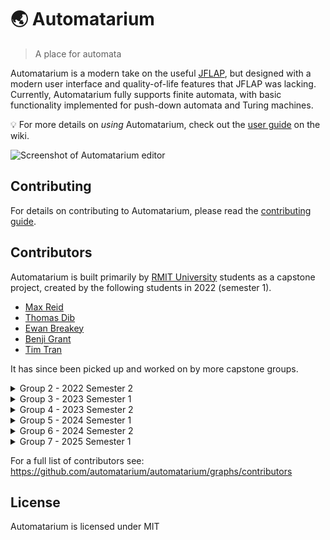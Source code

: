 # 🌏 Automatarium

> A place for automata

Automatarium is a modern take on the useful [JFLAP](https://www.jflap.org/), but designed with a modern user interface and quality-of-life features that JFLAP was lacking. Currently, Automatarium fully supports finite automata, with basic  functionality implemented for push-down automata and Turing machines.

💡 For more details on _using_ Automatarium, check out the [user guide](https://github.com/automatarium/automatarium/wiki/Introduction) on the wiki.

![Screenshot of Automatarium editor](./screenshot.png)

## Contributing

For details on contributing to Automatarium, please read the [contributing guide](./CONTRIBUTING.md).

## Contributors

Automatarium is built primarily by [RMIT University](https://www.rmit.edu.au/) students as a capstone project, created by the following students in 2022 (semester 1).

- [Max Reid](https://github.com/Prydeton)
- [Thomas Dib](https://github.com/tdib)
- [Ewan Breakey](https://github.com/giraugh)
- [Benji Grant](https://github.com/GRA0007)
- [Tim Tran](https://github.com/spacediscotqtt)

It has since been picked up and worked on by more capstone groups.

<details>
<summary>Group 2 - 2022 Semester 2</summary>
Implemented support for push-down automata and Turing machines, as well as improving simulation code.

- [Conor Christensen](https://github.com/ConorChristensen-RMIT)
- [Jessani Linsangan](https://github.com/s3844703)
- [Lachlan Blennerhassett](https://github.com/Canni6)
- [Tomas Haddad](https://github.com/tomashaddad)
- [Oliver Hale](https://github.com/s3781403)
</details>

<details>
<summary>Group 3 - 2023 Semester 1</summary>
Added tools such as NFA $\rightarrow$ DFA, templates, and reordering. Also converted the frontend to Typescript.
  
- [Ope Abbas](https://github.com/OpeAbbas)
- [Sidhra Fernando-Plant](https://github.com/SidhraFernando-Plant)
- [Lachlan Van Der Klift](https://github.com/LvandoApps)
- [Jake Leahy](https://github.com/ire4ever1190)
- [Aung Pyae Sone](https://github.com/eddie7788)
</details>

<details>
<summary>Group 4 - 2023 Semester 2</summary>
Improved user experience with tutorial videos, project sharing and transition manipulation.

- [Claire Basile](https://github.com/S3865562)
- [Jack Gardner](https://github.com/JackGardnerRMIT)
- [Christopher Truong](https://github.com/Christopher-Truong-s3848927)
- [Ethan Wang](https://github.com/anioncat)
- [Haixu Wang](https://github.com/HaixuWang0615)

</details>

<details>
<summary>Group 5 - 2024 Semester 1</summary>
Improved user experience with guided tours, added manual stepping, early halting and other QoL changes.

- [Antoni Giannakopoulos](https://github.com/AntiToni)
- [Antony Kurian](https://github.com/AntonyReji)
- [Kelvin Cam Khon Duong Ly](https://github.com/KelvinDuongLy)
- [Jordan Sorrenti](https://github.com/s3782534)
- [Julien Di Lorenzo](https://github.com/s3897720)

</details>


<details>
<summary>Group 6 - 2024 Semester 2</summary>
Added modules and support for sharing modules and improved the guided tours.
  
- [Aayushi Khatri](https://github.com/s3948240)
- [Brian Tran](https://github.com/s3944192)
- [Shourya Saini](https://github.com/shourya02)
- [Liam Keenan](https://github.com/s3943923)
- [Zicheng Hong](https://github.com/s3882476)
</details>

<details>
<summary>Group 7 - 2025 Semester 1</summary>
Added language localisation and infrastructure, guided examples, revamped tutorial videos, bug fixes and dependency clean up.
  
- [Tommy Nguyen](https://github.com/t0mmyngyn)
- [Yoan-Mario Hristov](https://github.com/YoanMario)
- [Jason Tran](https://github.com/s3840285)
- [Joseph Packham](https://github.com/packofgum601)
- [James Lee](https://github.com/JamesLeeRMIT)
</details>

For a full list of contributors see: https://github.com/automatarium/automatarium/graphs/contributors

## License

Automatarium is licensed under MIT
